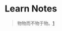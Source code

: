 # Learn Notes

> 物物而不物于物。[1]


[1]:https://www.gushiwen.cn/guwen/bookv.aspx?id=46653FD803893E4F199542EFB96479FD